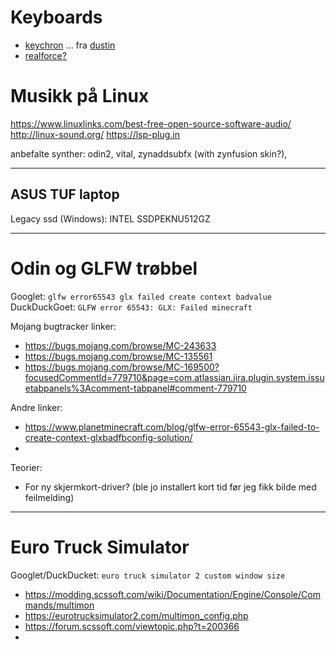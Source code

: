 # Keyboards
- [keychron](https://www.keychron.com/products/keychron-k8-pro-qmk-via-wireless-mechanical-keyboard?variant=40024462327897) ... fra [dustin](https://www.dustinhome.no/product/5011302173/k8-pro-qmkvia-rgb-aluminium-hot-swap-red)
- [realforce?](https://www.realforcekeyboards.com/uk/)


# Musikk på Linux
https://www.linuxlinks.com/best-free-open-source-software-audio/
http://linux-sound.org/
https://lsp-plug.in

anbefalte synther: odin2, vital, zynaddsubfx (with zynfusion skin?), 



---

## ASUS TUF laptop
Legacy ssd (Windows): INTEL SSDPEKNU512GZ


---

# Odin og GLFW trøbbel

Googlet: `glfw error65543 glx failed create context badvalue `
DuckDuckGoet: `GLFW error 65543: GLX: Failed minecraft`

Mojang bugtracker linker:
- https://bugs.mojang.com/browse/MC-243633
- https://bugs.mojang.com/browse/MC-135561
- https://bugs.mojang.com/browse/MC-169500?focusedCommentId=779710&page=com.atlassian.jira.plugin.system.issuetabpanels%3Acomment-tabpanel#comment-779710

Andre linker:
- https://www.planetminecraft.com/blog/glfw-error-65543-glx-failed-to-create-context-glxbadfbconfig-solution/
- 

Teorier:
- For ny skjermkort-driver? (ble jo installert kort tid før jeg fikk bilde med feilmelding)

---

# Euro Truck Simulator

Googlet/DuckDucket: `euro truck simulator 2 custom window size `

- https://modding.scssoft.com/wiki/Documentation/Engine/Console/Commands/multimon
- https://eurotrucksimulator2.com/multimon_config.php
- https://forum.scssoft.com/viewtopic.php?t=200366
- 